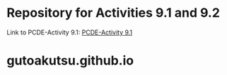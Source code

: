 # Repository for Activities 9.1 and 9.2
Link to PCDE-Activity 9.1: [PCDE-Activity 9.1](https://gutoakutsu.github.io/PCDE-Activity-9.1/)
# gutoakutsu.github.io
